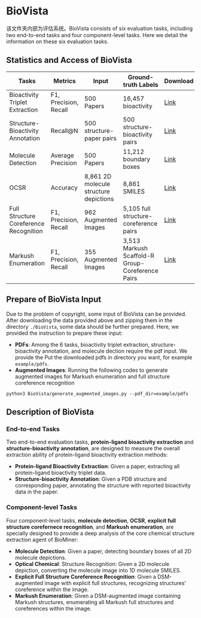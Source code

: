 # BioVista

该文件夹内部为评估系统。BioVista consists of six evaluation tasks, including two end-to-end tasks and four component-level tasks. 
Here we detail the information on these six evaluation tasks.

## Statistics and Access of BioVista

| **Tasks**    | **Metrics** | **Input** | **Ground-truth Labels** | **Download** |
| ----------- | ----------- | ----------- | ----------- | ----------- | 
|  Bioactivity Triplet Extraction | F1, Precision, Recall | 500 Papers | 16,457 bioactivity | [Link](https://drive.google.com/file/d/1xITA_Mub9u1MCZjlgs26qL_dMCrzS9Rn/view?usp=drive_link) | 
|  Structure-Bioactivity Annotation | Recall@N | 500 structure-paper pairs |  500 structure-bioactivity pairs | [Link](https://drive.google.com/file/d/1cLC3NePtxctIurnCVaNLw0JzBWYrWTVW/view?usp=drive_link) | 
|  Molecule Detection | Average Precision | 500 Papers | 11,212 boundary boxes  | [Link](https://drive.google.com/file/d/1SvsdgrizDqg5V-MGXEPGMmu4JmmhiFae/view?usp=drive_link) | 
|  OCSR | Accuracy | 8,861 2D molecule structure depictions | 8,861 SMILES  | [Link](https://drive.google.com/file/d/11iCH0j7U9iFgwXahjkWZouNyqATfEPoL/view?usp=drive_link) | 
|  Full Structure Coreference Recognition | F1, Precision, Recall | 962 Augmented Images | 5,105 full structure-coreference pairs | [Link](https://drive.google.com/file/d/13UXEEV3lSEu-H5ZHtuDP3FT0kkYqmCpp/view?usp=drive_link) | 
|  Markush Enumeration | F1, Precision, Recall | 355 Augmented Images | 3,513 Markush Scaffold-R Group-Coreference Pairs | [Link](https://drive.google.com/file/d/1UAVxjqtB9HL5uUF3HqYfsvGsYFK3-nFk/view?usp=drive_link) | 


## Prepare of BioVista Input
Due to the problem of copyright, some input of BioVista can be provided.
After downloading the data provided above and zipping them in the directory `./BioVista`, some data should be further prepared. Here, we provided the instruction to prepare these input:

- **PDFs**: Among the 6 tasks, bioactivity triplet extraction, structure-bioactivity annotation, and molecule dection require the pdf input. We provide the 
Put the downloaded pdfs in directory you want, for example `example/pdfs`.
- **Augmented Images**: Running the following codes to generate augmented images for Markush enumeration and full structure coreference recognition

```
python3 BioVista/generate_augmented_images.py --pdf_dir=example/pdfs
```


## Description of BioVista
### End-to-end Tasks
Two end-to-end evaluation tasks, **protein-ligand bioactivity extraction** and **structure-bioactivity annotation**, are designed to measure the overall extraction ability of protein-ligand bioactivity extraction methods:

- **Protein-ligand Bioactivity Extraction**: Given a paper, extracting all protein-ligand bioactivity triplet data. 
- **Structure-bioactivity Annotation**: Given a PDB structure and corresponding paper, annotating the structure with reported bioactivity data in the paper. 

### Component-level Tasks
Four component-level tasks, **molecule detection**, **OCSR**, **explicit full structure corefernece recognition**, and **Markush enumeration**, are specially designed to provide a deep analysis of the core chemical structure extraction agent of BioMiner:

- **Molecule Detection**: Given a paper, detecting boundary boxes of all 2D molecule depictions.
- **Optical Chemical**: Structure Recognition: Given a 2D molecule depiction, converting the molecule image into 1D molecule SMILES.
- **Explicit Full Structure Coreference Recognition**: Given a DSM-augmented image with explicit full structures, recognizing structures' coreference within the image. 
- **Markush Enumeration**:  Given a DSM-augmented image containing Markush structures, enumerating all Markush full structures and coreferences within the image. 

